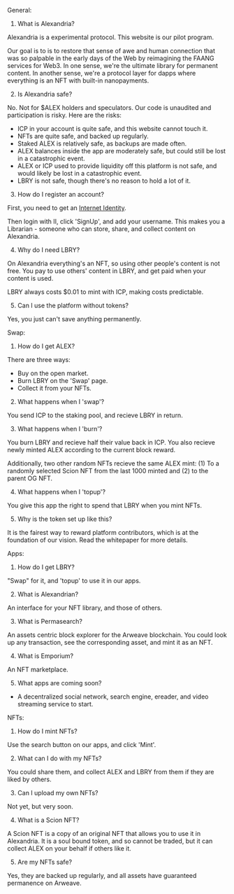 General:

1. What is Alexandria?

Alexandria is a experimental protocol. This website is our pilot program.

Our goal is to is to restore that sense of awe and human connection that was so palpable in the early days of the Web by reimagining the FAANG services for Web3. In one sense, we're the ultimate library for permanent content. In another sense, we're a protocol layer for dapps where everything is an NFT with built-in nanopayments.

2. Is Alexandria safe?

No. Not for $ALEX holders and speculators. Our code is unaudited and participation is risky. Here are the risks:

- ICP in your account is quite safe, and this website cannot touch it.
- NFTs are quite safe, and backed up regularly.
- Staked ALEX is relatively safe, as backups are made often.
- ALEX balances inside the app are moderately safe, but could still be lost in a catastrophic event.
- ALEX or ICP used to provide liquidity off this platform is not safe, and would likely be lost in a catastrophic event.
- LBRY is not safe, though there's no reason to hold a lot of it.

3. How do I register an account?

First, you need to get an [Internet Identity](https://identity.ic0.app/).

Then login with II, click 'SignUp', and add your username. This makes you a Librarian - someone who can store, share, and collect content on Alexandria.

4. Why do I need LBRY?

On Alexandria everything's an NFT, so using other people's content is not free. You pay to use others' content in LBRY, and get paid when your content is used.

LBRY always costs $0.01 to mint with ICP, making costs predictable.

5. Can I use the platform without tokens?

Yes, you just can't save anything permanently.
   
Swap:

1. How do I get ALEX?

There are three ways:
- Buy on the open market.
- Burn LBRY on the 'Swap' page.
- Collect it from your NFTs.

2. What happens when I 'swap'?

You send ICP to the staking pool, and recieve LBRY in return.

3. What happens when I 'burn'?

You burn LBRY and recieve half their value back in ICP. You also recieve newly minted ALEX according to the current block reward.

Additionally, two other random NFTs recieve the same ALEX mint: (1) To a randomly selected Scion NFT from the last 1000 minted and (2) to the parent OG NFT.

4. What happens when I 'topup'?

You give this app the right to spend that LBRY when you mint NFTs.

5. Why is the token set up like this?

It is the fairest way to reward platform contributors, which is at the foundation of our vision. Read the whitepaper for more details.

Apps:

1. How do I get LBRY?

"Swap" for it, and 'topup' to use it in our apps.

2. What is Alexandrian?

An interface for your NFT library, and those of others.

3. What is Permasearch?

An assets centric block explorer for the Arweave blockchain. You could look up any transaction, see the corresponding asset, and mint it as an NFT.

4. What is Emporium?

An NFT marketplace.

5. What apps are coming soon?

- A decentralized social network, search engine, ereader, and video streaming service to start.

NFTs:

1. How do I mint NFTs?

Use the search button on our apps, and click 'Mint'.

2. What can I do with my NFTs?

You could share them, and collect ALEX and LBRY from them if they are liked by others.

3. Can I upload my own NFTs?

Not yet, but very soon.

4. What is a Scion NFT?

A Scion NFT is a copy of an original NFT that allows you to use it in Alexandria. It is a soul bound token, and so cannot be traded, but it can collect ALEX on your behalf if others like it.

5. Are my NFTs safe?

Yes, they are backed up regularly, and all assets have guaranteed permanence on Arweave.